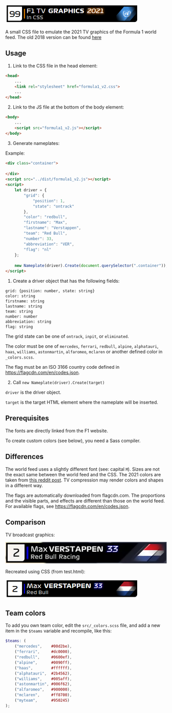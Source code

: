 ![F1 TV graphics in CSS](images/header-v2021.png)

A small CSS file to emulate the 2021 TV graphics of the Formula 1 world feed. The old 2018 version can be found [here](https://github.com/bodzaital/f1-graphics-css/tree/v2018)

## Usage

1. Link to the CSS file in the head element:

```html
<head>
	...
	<link rel="stylesheet" href="formula1_v2.css">
	...
</head>
```

2. Link to the JS file at the bottom of the body element:

```html
<body>
	...
	<script src="formula1_v2.js"></script>
</body>
```

3. Generate nameplates:

Example:

```html
<div class="container">

</div>
<script src="../dist/formula1_v2.js"></script>
<script>
	let driver = {
		"grid": {
			"position": 1,
			"state": "ontrack"
		},
		"color": "redbull",
		"firstname": "Max",
		"lastname": "Verstappen",
		"team": "Red Bull",
		"number": 33,
		"abbreviation": "VER",
		"flag": "nl"
	};

	new Nameplate(driver).Create(document.querySelector(".container"));
</script>
```

1. Create a driver object that has the following fields:

```
grid: {position: number, state: string}
color: string
firstname: string
lastname: string
team: string
number: number
abbreviation: string
flag: string
```

The grid state can be one of `ontrack`, `inpit`, or `eliminated`.

The color must be one of `mercedes`, `ferrari`, `redbull`, `alpine`, `alphatauri`, `haas`, `williams`, `astonmartin`, `alfaromeo`, `mclaren` or another defined color in `_colors.scss`.

The flag must be an ISO 3166 country code defined in https://flagcdn.com/en/codes.json.

2. Call `new Nameplate(driver).Create(target)`

`driver` is the driver object.

`target` is the target HTML element where the nameplate will be inserted.


## Prerequisites

The fonts are directly linked from the F1 website.

To create custom colors (see below), you need a Sass compiler.

## Differences

The world feed uses a slightly different font (see: capital `M`). Sizes are not the exact same between the world feed and the CSS. The 2021 colors are taken from [this reddit post](https://www.reddit.com/r/formula1/comments/m18iwo/new_team_colors_again_from_formula1com_compared/). TV compression may render colors and shapes in a different way.

The flags are automatically downloaded from flagcdn.com. The proportions and the visible parts, and effects are different than those on the world feed. For available flags, see https://flagcdn.com/en/codes.json.

## Comparison

TV broadcast graphics:

![Captured TV broadcast graphics.](images/screenshot-tv-v2021.png)

Recreated using CSS (from test.html):

![Recreated TV graphics.](images/screenshot-v2021.png)

## Team colors

To add you own team color, edit the `src/_colors.scss` file, and add a new item in the `$teams` variable and recompile, like this:

```scss
$teams: (
	("mercedes",	#00d2be),
	("ferrari",		#dc0000),
	("redbull",		#0600ef),
	("alpine",		#0090ff),
	("haas",		#ffffff),
	("alphatauri",	#2b4562),
	("williams",	#005aff),
	("astonmartin",	#006f62),
	("alfaromeo",	#900000),
	("mclaren",		#ff8700),
	("myteam",		#950245)
);
```
